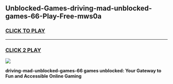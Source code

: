 
## Unblocked-Games-driving-mad-unblocked-games-66-Play-Free-mws0a
<h3>
<a href="https://premium76.site?title=driving-mad-unblocked-games-66&ref=18A">CLICK TO PLAY</a></h3>
<hr>

<h3>
<a href="https://premium76.site?title=driving-mad-unblocked-games-66&ref=18A">CLICK 2 PLAY</a>
  
</h3>

<a href="https://premium76.site?title=driving-mad-unblocked-games-66&ref=18A"><img src="https://clearcache.store/games.png"></a>


**driving-mad-unblocked-games-66 games unblocked: Your Gateway to Fun and Accessible Online Gaming**
